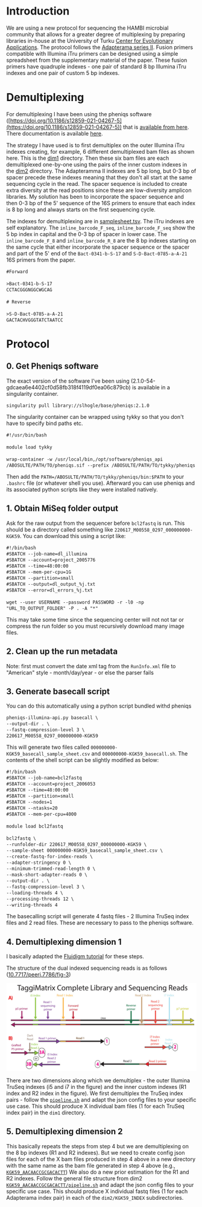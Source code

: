 # Introduction

We are using a new protocol for sequencing the HAMBI microbial community that allows for a greater degree of multiplexing by preparing libraries in-house at the University of Turku [Center for Evolutionary Applications](https://www.utu.fi/en/university/faculty-of-science/biology/center-of-evolutionary-applications). The protocol follows the [Adapterama series II](https://peerj.com/articles/7786/). Fusion primers compatible with Illumina iTru primers can be designed using a simple spreadsheet from the supplementary material of the paper. These fusion primers have quadruple indexes - one pair of standard 8 bp Illumina iTru indexes and one pair of custom 5 bp indexes.

# Demultiplexing
For demultiplexing I have been using the pheniqs software ([https://doi.org/10.1186/s12859-021-04267-5](https://doi.org/10.1186/s12859-021-04267-5)) that is [available from here](https://github.com/biosails/pheniqs). There documentation is available [here](https://biosails.github.io/pheniqs/).

The strategy I have used is to first demultiplex on the outer Illumina iTru indexes creating, for example, 6 different demultiplexed bam files as shown here. This is the [dim1](dim1) directory. Then these six bam files are each demultiplexed one-by-one using the pairs of the inner custom indexes in the [dim2](dim2) directory. The Adapteramma II indexes are 5 bp long, but 0-3 bp of spacer precede these indexes meaning that they don't all start at the same sequencing cycle in the read. The spacer sequence is included to create extra diversity at the read positions since these are low-diversity amplicon libraries. My solution has been to incorporate the spacer sequence and then 0-3 bp of the 5' sequence of the 16S primers to ensure that each index is 8 bp long and always starts on the first sequencing cycle.

The indexes for demultiplexing are in [samplesheet.tsv](samplesheet.tsv). The iTru indexes are self explanatory. The `inline_barcode_F_seq`, `inline_barcode_F_seq` show the 5 bp index in capital and the 0-3 bp of spacer in lower case. The `inline_barcode_F_8` and	`inline_barcode_R_8` are the 8 bp indexes starting on the same cycle that either incorporate the spacer sequence or the spacer and part of the 5' end of the `Bact-0341-b-S-17` and `S-D-Bact-0785-a-A-21` 16S primers from the paper.


```
#Forward

>Bact-0341-b-S-17
CCTACGGGNGGCWGCAG

# Reverse

>S-D-Bact-0785-a-A-21
GACTACHVGGGTATCTAATCC
```

# Protocol

## 0. Get Pheniqs software

The exact version of the software I've been using (2.1.0-54-gdcaea6e4402cf0d58fb318f4119df0ea06c879cb) is available in a singularity container.

```
singularity pull library://slhogle/base/pheniqs:2.1.0
```

The singularity container can be wrapped using tykky so that you don't have to specify bind paths etc.

```
#!/usr/bin/bash

module load tykky

wrap-container -w /usr/local/bin,/opt/software/pheniqs_api /ABOSULTE/PATH/TO/pheniqs.sif --prefix /ABOSULTE/PATH/TO/tykky/pheniqs
```

Then add the `PATH=/ABOSULTE/PATH/TO/tykky/pheniqs/bin:$PATH` to your `.bashrc` file (or whatever shell you use). Afterward you can use pheniqs and its associated python scripts like they were installed natively.

## 1. Obtain MiSeq folder output

Ask for the raw output from the sequencer before `bcl2fastq` is run. This should be a directory called something like `220617_M00558_0297_000000000-KGK59`. You can download this using a script like:

```
#!/bin/bash
#SBATCH --job-name=dl_illumina
#SBATCH --account=project_2005776
#SBATCH --time=48:00:00
#SBATCH --mem-per-cpu=1G
#SBATCH --partition=small
#SBATCH --output=dl_output_%j.txt
#SBATCH --error=dl_errors_%j.txt

wget --user USERNAME --password PASSWORD -r -l0 -np "URL_TO_OUTPUT_FOLDER" -P . -A "*"
```
This may take some time since the sequencing center will not not tar or compress the run folder so you must recursively download many image files.

## 2. Clean up the run metadata

Note: first must convert the date xml tag from the `RunInfo.xml` file to "American" style - month/day/year - or else the parser fails

## 3. Generate basecall script

You can do this automatically using a python script bundled withd pheniqs

```
pheniqs-illumina-api.py basecall \
--output-dir . \
--fastq-compression-level 3 \
220617_M00558_0297_000000000-KGK59
```

This will generate two files called `000000000-KGK59_basecall_sample_sheet.csv` and `000000000-KGK59_basecall.sh`. The contents of the shell script can be slightly modified as below:

```
#!/bin/bash
#SBATCH --job-name=bcl2fastq
#SBATCH --account=project_2006053
#SBATCH --time=48:00:00
#SBATCH --partition=small
#SBATCH --nodes=1
#SBATCH --ntasks=20
#SBATCH --mem-per-cpu=4000

module load bcl2fastq

bcl2fastq \
--runfolder-dir 220617_M00558_0297_000000000-KGK59 \
--sample-sheet 000000000-KGK59_basecall_sample_sheet.csv \
--create-fastq-for-index-reads \
--adapter-stringency 0 \
--minimum-trimmed-read-length 0 \
--mask-short-adapter-reads 0 \
--output-dir . \
--fastq-compression-level 3 \
--loading-threads 4 \
--processing-threads 12 \
--writing-threads 4
```

The basecalling script will generate 4 fastq files - 2 Illumina TruSeq index files and 2 read files. These are necessary to pass to the pheniqs software.

## 4. Demultiplexing dimension 1

I basically adapted the [Fluidigm tutorial](https://biosails.github.io/pheniqs/fluidigm_vignette) for these steps.

The structure of the dual indexed sequencing reads is as follows ([10.7717/peerj.7786/fig-3](https://peerj.com/articles/7786/#fig-3))

![Figure 3](./fig-3-2x.jpg)

There are two dimensions along which we demultiplex - the outer Illumina TruSeq indexes (i5 and i7 in the figure) and the inner custom indexes (R1 index and R2 index in the figure). We first demultiplex the TruSeq index pairs - follow the [`pipeline.sh`](./dim1/pipeline.sh) and adapt the json config files to your specific use case. This should produce X individual bam files (1 for each TruSeq index pair) in the `dim1` directory. 

## 5. Demultiplexing dimension 2

This basically repeats the steps from step 4 but we are demultiplexing on the 8 bp indexes (R1 and R2 indexes). But we need to create config json files for each of the X bam files produced in step 4 above in a new directory with the same name as the bam file generated in step 4 above (e.g., [`KGK59_AACAACCGCGACACTT`](./dim2/KGK59_AACAACCGCGACACTT)) We also do a new prior estimation for the R1 and R2 indexes. Follow the general file structure from dim2 [`KGK59_AACAACCGCGACACTT/pipeline.sh`](./dim2/KGK59_AACAACCGCGACACTT/pipeline.sh) and adapt the json config files to your specific use case. This should produce X individual fastq files (1 for each Adapterama index pair) in each of the `dim2/KGK59_INDEX` subdirectories.